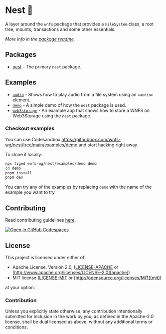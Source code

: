 # Nest 🪺

A layer around the `wnfs` package that provides a `FileSystem` class, a root tree, mounts, transactions and some other essentials.

_More info in the [package readme](https://github.com/wnfs-wg/nest/tree/main/packages/nest/README.md)._

## Packages

- [nest](https://github.com/wnfs-wg/nest/tree/main/packages/nest) - The primary `nest` package.

## Examples

- [`audio`](https://github.com/wnfs-wg/nest/tree/main/examples/audio) - Shows how to play audio from a file system using an `<audio>` element.
- [`demo`](https://github.com/wnfs-wg/nest/tree/main/examples/demo) - A simple demo of how the `nest` package is used.
- [`web3storage`](https://github.com/wnfs-wg/nest/tree/main/examples/web3storage) - An example app that shows how to store a WNFS on Web3Storage using the `nest` package.

### Checkout examples

You can use Codesandbox <https://githubbox.com/wnfs-wg/nest/tree/main/examples/demo> and start hacking right away.

To clone it locally:

```bash
npx tiged wnfs-wg/nest/examples/demo demo
cd demo
pnpm install
pnpm dev
```

You can try any of the examples by replacing `demo` with the name of the example you want to try.

## Contributing

Read contributing guidelines [here](.github/CONTRIBUTING.md).

[![Open in GitHub Codespaces](https://github.com/codespaces/badge.svg)](https://codespaces.new/wnfs-wg/nest)

## License

This project is licensed under either of

- Apache License, Version 2.0, ([LICENSE-APACHE](./LICENSE-APACHE) or
  [http://www.apache.org/licenses/LICENSE-2.0][apache])
- MIT license ([LICENSE-MIT](./LICENSE-MIT) or
  [http://opensource.org/licenses/MIT][mit])

at your option.

### Contribution

Unless you explicitly state otherwise, any contribution intentionally
submitted for inclusion in the work by you, as defined in the Apache-2.0
license, shall be dual licensed as above, without any additional terms or
conditions.

[apache]: https://www.apache.org/licenses/LICENSE-2.0
[mit]: http://opensource.org/licenses/MIT
